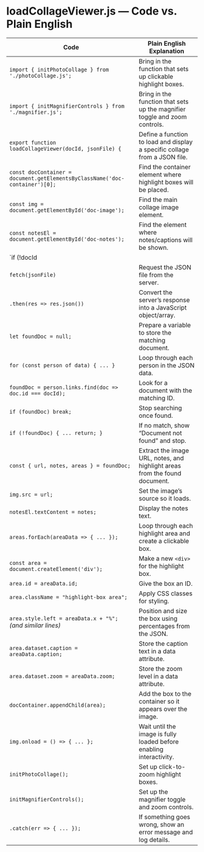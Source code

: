 # loadCollageViewer.js — Code vs. Plain English

| **Code** | **Plain English Explanation** |
|----------|--------------------------------|
| `import { initPhotoCollage } from './photoCollage.js';` | Bring in the function that sets up clickable highlight boxes. |
| `import { initMagnifierControls } from './magnifier.js';` | Bring in the function that sets up the magnifier toggle and zoom controls. |
| `export function loadCollageViewer(docId, jsonFile) {` | Define a function to load and display a specific collage from a JSON file. |
| `const docContainer = document.getElementsByClassName('doc-container')[0];` | Find the container element where highlight boxes will be placed. |
| `const img = document.getElementById('doc-image');` | Find the main collage image element. |
| `const notesEl = document.getElementById('doc-notes');` | Find the element where notes/captions will be shown. |
| `if (!docId || !docContainer || !img || !notesEl) return;` | Stop if required info or elements are missing. |
| `fetch(jsonFile)` | Request the JSON file from the server. |
| `.then(res => res.json())` | Convert the server’s response into a JavaScript object/array. |
| `let foundDoc = null;` | Prepare a variable to store the matching document. |
| `for (const person of data) { ... }` | Loop through each person in the JSON data. |
| `foundDoc = person.links.find(doc => doc.id === docId);` | Look for a document with the matching ID. |
| `if (foundDoc) break;` | Stop searching once found. |
| `if (!foundDoc) { ... return; }` | If no match, show “Document not found” and stop. |
| `const { url, notes, areas } = foundDoc;` | Extract the image URL, notes, and highlight areas from the found document. |
| `img.src = url;` | Set the image’s source so it loads. |
| `notesEl.textContent = notes;` | Display the notes text. |
| `areas.forEach(areaData => { ... });` | Loop through each highlight area and create a clickable box. |
| `const area = document.createElement('div');` | Make a new `<div>` for the highlight box. |
| `area.id = areaData.id;` | Give the box an ID. |
| `area.className = "highlight-box area";` | Apply CSS classes for styling. |
| `area.style.left = areaData.x + "%";` *(and similar lines)* | Position and size the box using percentages from the JSON. |
| `area.dataset.caption = areaData.caption;` | Store the caption text in a data attribute. |
| `area.dataset.zoom = areaData.zoom;` | Store the zoom level in a data attribute. |
| `docContainer.appendChild(area);` | Add the box to the container so it appears over the image. |
| `img.onload = () => { ... };` | Wait until the image is fully loaded before enabling interactivity. |
| `initPhotoCollage();` | Set up click-to-zoom highlight boxes. |
| `initMagnifierControls();` | Set up the magnifier toggle and zoom controls. |
| `.catch(err => { ... });` | If something goes wrong, show an error message and log details. |
